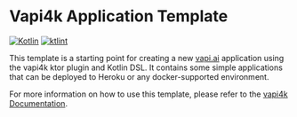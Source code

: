 # Vapi4k Application Template

[![Kotlin](https://img.shields.io/badge/%20language-Kotlin-red.svg)](https://kotlinlang.org/)
[![ktlint](https://img.shields.io/badge/ktlint%20code--style-%E2%9D%A4-FF4081)](https://pinterest.github.io/ktlint/)

This template is a starting point for creating a new [vapi.ai](https://vapi.ai) application using
the vapi4k ktor plugin and Kotlin DSL. It contains some simple applications that can be deployed to
Heroku or any docker-supported environment.

For more information on how to use this template, please refer to the [vapi4k Documentation](https://docs.vapi4k.com/).

